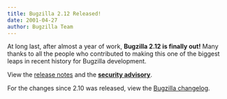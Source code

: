 ```yaml
---
title: Bugzilla 2.12 Released!
date: 2001-04-27
author: Bugzilla Team
---
```

At long last, after almost a year of work, **Bugzilla 2.12 is finally out!**
Many thanks to all the people who contributed to making this one of the
biggest leaps in recent history for Bugzilla development.

View the [release notes](/releases/2.12/) and the
**[security advisory](/security/2.12/)**.

For the changes since 2.10 was released, view the
[Bugzilla changelog](https://github.com/bugzilla/bugzilla/compare/2.10).
